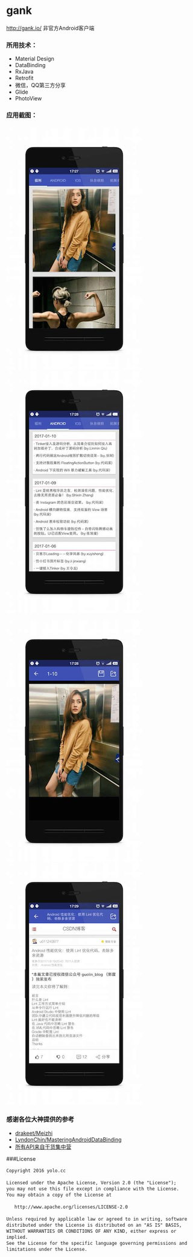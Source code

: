 # gank
http://gank.io/ 非官方Android客户端

### 所用技术：

- Material Design
- DataBinding
- RxJava
- Retrofit
- 微信，QQ第三方分享
- Glide
- PhotoView

### 应用截图：

### ![/imag](image/gank_01.jpeg)![](image/gank_02.jpeg)

![](image/gank_03.jpeg)![](image/gank_04.jpeg)

### 感谢各位大神提供的参考
- [drakeet/Meizhi](https://github.com/drakeet/Meizhi)
- [LyndonChin/MasteringAndroidDataBinding](https://github.com/LyndonChin/MasteringAndroidDataBinding)
- [所有API来自干货集中营](http://gank.io/api)

###License

	Copyright 2016 yolo.cc

    Licensed under the Apache License, Version 2.0 (the "License");
    you may not use this file except in compliance with the License.
    You may obtain a copy of the License at
    
       http://www.apache.org/licenses/LICENSE-2.0
    
    Unless required by applicable law or agreed to in writing, software
    distributed under the License is distributed on an "AS IS" BASIS,
    WITHOUT WARRANTIES OR CONDITIONS OF ANY KIND, either express or implied.
    See the License for the specific language governing permissions and
    limitations under the License.
